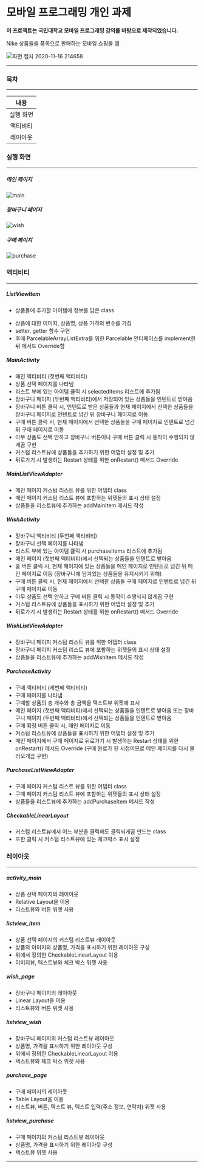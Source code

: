 # 모바일 프로그래밍 개인 과제

**이 프로젝트는 국민대학교 모바일 프로그래밍 강의를 바탕으로 제작되었습니다.**

Nike 상품들을 품목으로 판매하는 모바일 쇼핑몰 앱

![화면 캡처 2020-11-16 214658](https://user-images.githubusercontent.com/28584213/99254176-48953000-2855-11eb-8859-71fd78601cc5.png)

------



### 목차

------

|   내용    |
| :-------: |
| 실행 화면 |
| 액티비티  |
| 레이아웃  |



### 실행 화면

------

##### 메인 페이지

![main](https://user-images.githubusercontent.com/28584213/99253872-d3c1f600-2854-11eb-9b76-a39fd7900343.png)


##### 장바구니 페이지

![wish](https://user-images.githubusercontent.com/28584213/99253876-d4f32300-2854-11eb-9c96-a92018082f40.png)


##### 구매 페이지

![purchase](https://user-images.githubusercontent.com/28584213/99253877-d58bb980-2854-11eb-91be-4f3b367f5bec.png)


### 액티비티

------

##### ListViewItem

- 상품몰에 추가할 아이템에 정보를 담은 class

* 상품에 대한 이미지, 상품명, 상품 가격의 변수를 가짐
* setter, getter 함수 구현
* 후에 ParcelableArrayListExtra를 위한 Parcelable 인터페이스를 implement한뒤 메서드 Override함



##### MainActivity

* 매인 액티비티 (첫번째 액티비티)
* 상품 선택 페이지를 나타냄
* 리스트 뷰에 있는 아이템 클릭 시 selectedItems 리스트에 추가됨
* 장바구니 페이지 (두번째 액티비티)에서 저장되어 있는 상품들을 인텐트로 받아옴
* 장바구니 버튼 클릭 시, 인텐트로 받은 상품들과 현재 페이지에서 선택한 상품들을 장바구니 페이지로 인텐트로 넘긴 뒤 장바구니 페이지로 이동
* 구매 버튼 클릭 시, 현재 페이지에서 선택한 상품들을 구매 페이지로 인텐트로 넘긴 뒤 구매 페이지로 이동
* 아무 상품도 선택 안하고 장바구니 버튼이나 구매 버튼 클릭 시 동작이 수행되지 않게끔 구현
* 커스텀 리스트뷰에 상품들을 추가하기 위한 어댑터 설정 및 추가 
* 뒤로가기 시 발생하는 Restart 상태를 위한 onRestart() 메서드 Override



##### MainListViewAdapter

* 메인 페이지 커스텀 리스트 뷰를 위한 어댑터 class
* 메인 페이지 커스텀 리스트 뷰에 포함하는 위젯들의 표시 상태 설정
* 상품들을 리스트뷰에 추가하는 addMainItem 메서드 작성



##### WishActivity

* 장바구니 액티비티 (두번째 액티비티)
* 장바구니 선택 페이지를 나타냄
* 리스트 뷰에 있는 아이템 클릭 시 purchaseItems 리스트에 추가됨
* 메인 페이지 (첫번째 액티비티)에서 선택되는 상품들을 인텐트로 받아옴
* 홈 버튼 클릭 시, 현재 페이지에 있는 상품들을 메인 페이지로 인텐트로 넘긴 뒤 메인 페이지로 이동 (장바구니에 담겨있는 상품들을 유지시키기 위해)
* 구매 버튼 클릭 시, 현재 페이지에서 선택한 상품들 구매 페이지로 인텐트로 넘긴 뒤 구매 페이지로 이동
* 아무 상품도 선택 안하고 구매 버튼 클릭 시 동작이 수행되지 않게끔 구현
* 커스텀 리스트뷰에 상품들을 표시하기 위한 어댑터 설정 및 추가 
* 뒤로가기 시 발생하는 Restart 상태를 위한 onRestart() 메서드 Override



##### WishListViewAdapter

* 장바구니 페이지 커스텀 리스트 뷰를 위한 어댑터 class
* 장바구니 페이지 커스텀 리스트 뷰에 포함하는 위젯들의 표시 상태 설정
* 상품들을 리스트뷰에 추가하는 addWishItem 메서드 작성



##### PurchaseActivity

* 구매 액티비티 (세번째 액티비티)
* 구매 페이지를 나타냄
* 구매할 상품의 총 개수와 총 금액을 텍스트뷰 위젯에 표시
* 메인 페이지 (첫번째 액티비티)에서 선택되는 상품들을 인텐트로 받아옴
  또는 장바구니 페이지 (두번째 액티비티)에서 선택되는 상품들을 인텐트로 받아옴
* 구매 확정 버튼 클릭 시, 매인 페이지로 이동
* 커스텀 리스트뷰에 상품들을 표시하기 위한 어댑터 설정 및 추가 
* 메인 페이지에서 구매 페이지로 뒤로가기 시 발생하는 Restart 상태를 위한 onRestart() 메서드 Override (구매 완료가 된 시점이므로 메인 페이지를 다시 불러오게끔 구현)



##### PurchaseListViewAdapter

* 구매 페이지 커스텀 리스트 뷰를 위한 어댑터 class
* 구매 페이지 커스텀 리스트 뷰에 포함하는 위젯들의 표시 상태 설정
* 상품들을 리스트뷰에 추가하는 addPurchaseItem 메서드 작성



##### CheckableLinearLayout

* 커스텀 리스트뷰에서 어느 부분을 클릭해도 클릭되게끔 만드는 class
* 또한 클릭 시 커스텀 리스트뷰에 있는 체크박스 표시 설정



### 레이아웃

------

##### activity_main

* 상품 선택 페이지의 레이아웃
* Relative Layout을 이용
* 리스트뷰와 버튼 위젯 사용



##### listview_item

* 상품 선택 페이지의 커스텀 리스트뷰 레이아웃
* 상품의 이미지와 상품명, 가격을 표시하기 위한 레이아웃 구성
* 위에서 정의한 CheckableLinearLayout 이용
* 이미지뷰, 텍스트뷰와 체크 박스 위젯 사용



##### wish_page

* 장바구니  페이지의 레이아웃
* Linear Layout을 이용
* 리스트뷰와 버튼 위젯 사용



##### listview_wish

* 장바구니 페이지의 커스텀 리스트뷰 레이아웃
* 상품명, 가격을 표시하기 위한 레이아웃 구성
* 위에서 정의한 CheckableLinearLayout 이용
* 텍스트뷰와 체크 박스 위젯 사용



##### purchase_page

* 구매  페이지의 레이아웃
* Table Layout을 이용
* 리스트뷰, 버튼, 텍스트 뷰, 텍스트 입력(주소 정보, 연락처) 위젯 사용



##### listview_purchase

* 구매 페이지의 커스텀 리스트뷰 레이아웃
* 상품명, 가격을 표시하기 위한 레이아웃 구성
* 텍스트뷰 위젯 사용



------

